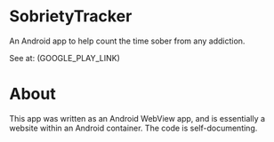 # SobrietyTracker
An Android app to help count the time sober from any addiction.

See at: (GOOGLE_PLAY_LINK)

# About
This app was written as an Android WebView app, and is essentially
a website within an Android container. The code is self-documenting.
